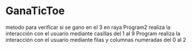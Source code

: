 # GanaTicToe
metodo para verificar si se gano en el 3 en raya
Program2 realiza la interacción con el usuario mediante casillas del 1 al 9
Program realiza la interacción con el usuario mediante filas y columnas numeradas del 0 al 2
